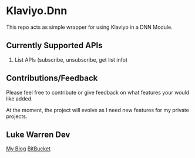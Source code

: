# Klaviyo.Dnn

This repo acts as simple wrapper for using Klaviyo in a DNN Module.

## Currently Supported APIs

1. List APIs (subscribe, unsubscribe, get list info)

## Contributions/Feedback

Please feel free to contribute or give feedback on what features your would like added.

At the moment, the project will evolve as I need new features for my private projects.

## Luke Warren Dev

[My Blog](//lukejkw.wordpress.com)
[BitBucket](//bitbucket.org/lukejkw)